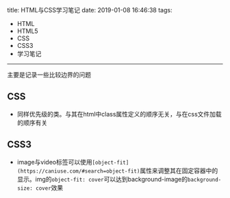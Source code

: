 title: HTML与CSS学习笔记
date: 2019-01-08 16:46:38
tags:
- HTML
- HTML5
- CSS
- CSS3
- 学习笔记

---

主要是记录一些比较边界的问题

## CSS

- 同样优先级的类。与其在html中class属性定义的顺序无关，与在css文件加载的顺序有关

## CSS3

- image与video标签可以使用`[object-fit](https://caniuse.com/#search=object-fit)`属性来调整其在固定容器中的显示。img的`object-fit: cover`可以达到background-image的`background-size: cover`效果
